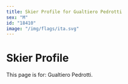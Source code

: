 ```yaml
---
title: Skier Profile for Gualtiero Pedrotti
sex: "M"
id: "18410"
image: "/img/flags/ita.svg" 
---
```


# Skier Profile

This page is for: Gualtiero Pedrotti.
    
